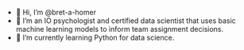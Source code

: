 - 👋 Hi, I’m @bret-a-homer
- 👀 I’m an IO psychologist and certified data scientist that uses basic machine learning models to inform team assignment decisions.  
- 🌱 I’m currently learning Python for data science. 


<!---
bret-a-homer/bret-a-homer is a ✨ special ✨ repository because its `README.md` (this file) appears on your GitHub profile.
You can click the Preview link to take a look at your changes.
--->
